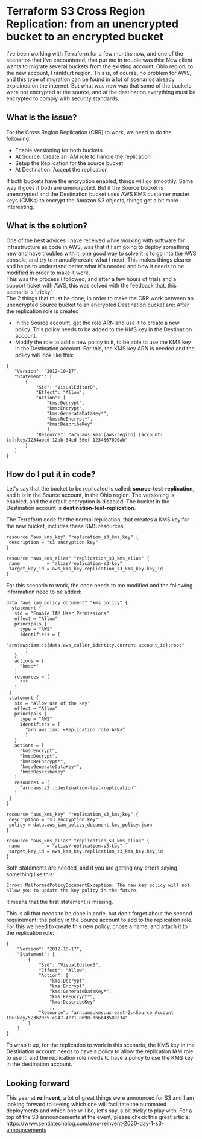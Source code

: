 # Terraform S3 Cross Region Replication: from an unencrypted bucket to an encrypted bucket

I've been working with Terraform for a few months now, and one of the scenarios that I've encountered, that put me in trouble was this:
New client wants to migrate several buckets from the existing account, Ohio region, to the new account, Frankfurt region. This is, of course, no problem for AWS, and this type of migration can be found in a lot of scenarios already explained on the internet. But what was new was that some of the buckets were not encrypted at the source, and at the destination everything must be encrypted to comply with security standards. 

## What is the issue?
For the Cross Region Replication (CRR) to work, we need to do the following:
 * Enable Versioning for both buckets
 * At Source: Create an IAM role to handle the replication 
 * Setup the Replication for the source bucket 
 * At Destination: Accept the replication 

If both buckets have the encryption enabled, things will go smoothly. Same way it goes if both are unencrypted.
But if the Source bucket is unencrypted and the Destination bucket uses AWS KMS customer master keys (CMKs) to encrypt the Amazon S3 objects, things get a bit more interesting.

## What is the solution?
One of the best advices I have received while working with software for infrastructure as code in AWS, was that if I am going to deploy something new and have troubles with it, one good way to solve it is to go into the AWS console, and try to manually create what I need. This makes things clearer and helps to understand better what it's needed and how it needs to be modified in order to make it work.\
This was the process I followed, and after a few hours of trials and a support ticket with AWS, this was solved with the feedback that, this scenario is 'tricky'.\
The 2 things that must be done, in order to make the CRR work between an unencrypted Source bucket to an encrypted Destination bucket are: After the replication role is created 
 * In the Source account, get the role ARN and use it to create a new policy. This policy needs to be added to the KMS key in the Destination account.
 * Modify the role to add a new policy to it, to be able to use the KMS key in the Destination account. For this, the KMS key ARN is needed and the policy will look like this:
 ```
{
    "Version": "2012-10-17",
    "Statement": [
        {
            "Sid": "VisualEditor0",
            "Effect": "Allow",
            "Action": [
                "kms:Decrypt",
                "kms:Encrypt",
                "kms:GenerateDataKey*",
                "kms:ReEncrypt*",
                "kms:DescribeKey"
                ],
            "Resource": "arn:aws:kms:[aws-region]:[account-id]:key/1234abcd-12ab-34cd-56ef-1234567890ab"
        }
    ]
}
```
## How do I put it in code?

Let's say that the bucket to be replicated is called: **source-test-replication**, and it is in the Source account, in the Ohio region. The versioning is enabled, and the default encryption is disabled. The bucket in the Destination account is **destination-test-replication**.

The Terraform code for the normal replication, that creates a KMS key for the new bucket, includes these KMS resources:

 ```
resource "aws_kms_key" "replication_s3_kms_key" {
  description = "s3 encryption key"
}

resource "aws_kms_alias" "replication_s3_kms_alias" {
  name          = "alias/replication-s3-key"
  target_key_id = aws_kms_key.replication_s3_kms_key.key_id
}
 ```
For this scenario to work, the code needs to me modified and the following information need to be added:

 ```
data "aws_iam_policy_document" "kms_policy" {
   statement {
    sid = "Enable IAM User Permissions"
    effect = "Allow"
    principals {
      type = "AWS"
      identifiers = [
        "arn:aws:iam::${data.aws_caller_identity.current.account_id}:root"
        ]
    }
    actions = [
      "kms:*"
    ]
    resources = [
      "*"
    ]
  }
  statement {
    sid = "Allow use of the key"
    effect = "Allow"
    principals {
      type = "AWS"
      identifiers = [
        "arn:aws:iam::<Replication role ARN>”
        ]
    }
    actions = [
      "kms:Encrypt",
      "kms:Decrypt",
      "kms:ReEncrypt*",
      "kms:GenerateDataKey*",
      "kms:DescribeKey"
    ]
    resources = [
      "arn:aws:s3:::destination-test-replication"
    ]
  }
}

resource "aws_kms_key" "replication_s3_kms_key" {
  description = "s3 encryption key"
  policy = data.aws_iam_policy_document.kms_policy.json
}

resource "aws_kms_alias" "replication_s3_kms_alias" {
  name          = "alias/replication-s3-key"
  target_key_id = aws_kms_key.replication_s3_kms_key.key_id
}

```
Both statements are needed, and if you are getting any errors saying something like this:
```
Error: MalformedPolicyDocumentException: The new key policy will not allow you to update the key policy in the future.
```
it means that the first statement is missing.

This is all that needs to be done in code, but don't forget about the second requirement: the policy in the Source account to add to the replication role. For this we need to create this  new policy, chose a name, and attach it to the replication role:
```
{
    "Version": "2012-10-17",
    "Statement": [
        {
            "Sid": "VisualEditor0",
            "Effect": "Allow",
            "Action": [
                "kms:Decrypt",
                "kms:Encrypt",
                "kms:GenerateDataKey*",
                "kms:ReEncrypt*",
                "kms:DescribeKey"
                ],
            "Resource": "arn:aws:kms:us-east-2:<Source Account ID>:key/523b2035-e947-4c71-8690-db6b43589c34"
        }
    ]
}
```
To wrap it up, for the replication to work in this scenario, the KMS key in the Destination account needs to have a policy to allow the replication IAM role to use it, and the replication role needs to have a policy to use the KMS key in the destination account.
## Looking forward

This year at **re:Invent**, a lot of great things were announced for S3 and I am looking forward to seeing which one will facilitate the automated deployments and which one will be, let's say, a bit tricky to play with.
For a top of the S3 announcements at the event, please check this great article: https://www.sentiatechblog.com/aws-reinvent-2020-day-1-s3-announcements